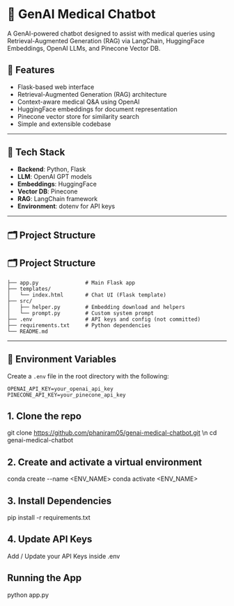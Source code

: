 # 🧠 GenAI Medical Chatbot

A GenAI-powered chatbot designed to assist with medical queries using Retrieval-Augmented Generation (RAG) via LangChain, HuggingFace Embeddings, OpenAI LLMs, and Pinecone Vector DB.

## 🚀 Features

- Flask-based web interface
- Retrieval-Augmented Generation (RAG) architecture
- Context-aware medical Q&A using OpenAI
- HuggingFace embeddings for document representation
- Pinecone vector store for similarity search
- Simple and extensible codebase

---

## 🧱 Tech Stack

- **Backend**: Python, Flask
- **LLM**: OpenAI GPT models
- **Embeddings**: HuggingFace
- **Vector DB**: Pinecone
- **RAG**: LangChain framework
- **Environment**: dotenv for API keys

---

## 🗂️ Project Structure

## 🗂️ Project Structure

```text
├── app.py               # Main Flask app
├── templates/
│   └── index.html       # Chat UI (Flask template)
├── src/
│   ├── helper.py        # Embedding download and helpers
│   └── prompt.py        # Custom system prompt
├── .env                 # API keys and config (not committed)
├── requirements.txt     # Python dependencies
└── README.md
```


---

## 🔑 Environment Variables

Create a `.env` file in the root directory with the following:

```env
OPENAI_API_KEY=your_openai_api_key
PINECONE_API_KEY=your_pinecone_api_key
```

## 1. Clone the repo
git clone https://github.com/phaniram05/genai-medical-chatbot.git \n
cd genai-medical-chatbot

## 2. Create and activate a virtual environment

conda create --name <ENV_NAME>
conda activate <ENV_NAME>

## 3. Install Dependencies

pip install -r requirements.txt


## 4. Update API Keys

Add / Update your API Keys inside .env

## Running the App

python app.py
